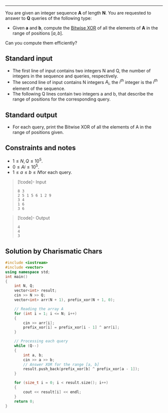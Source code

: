 
---
You are given an integer sequence **A** of length **N**. You are requested to answer to **Q** queries of the following type:

- Given **a** and **b**, compute the [Bitwise XOR](https://en.wikipedia.org/wiki/Bitwise_operation#:~:text=A%20bitwise%20XOR%20is%20a,0%20or%20both%20are%201.) of all the elements of **A** in the range of positions $[a,b]$.

Can you compute them efficiently?

## Standard input

- The first line of input contains two integers N and Q, the number of integers in the sequence and queries, respectively.
- The second line of input contains N integers $A_i​$, the $i^{th}$ integer is the $i^{th}$ element of the sequence.
- The following Q lines contain two integers a and b, that describe the range of positions for the corresponding query.

## Standard output

- For each query, print the Bitwise XOR of all the elements of A in the range of positions given.

## Constraints and notes

- $1≤N,Q≤10^5$.
- $0≤Ai≤10^5$.
- $1≤a≤b≤N$for each query.

> [!code]- Input
> ```
> 8 3
>2 5 1 5 6 1 2 9
>3 4
>1 6
>3 6
>```

> [!code]- Output
> ```
> 4
> 4
> 3
> ```

## Solution by **Charismatic Chars**
```cpp
#include <iostream>
#include <vector>
using namespace std;
int main()
{
    int N, Q;
    vector<int> result;
    cin >> N >> Q;
    vector<int> arr(N + 1), prefix_xor(N + 1, 0);

    // Reading the array A
    for (int i = 1; i <= N; i++)
    {
        cin >> arr[i];
        prefix_xor[i] = prefix_xor[i - 1] ^ arr[i];
    }

    // Processing each query
    while (Q--)
    {
        int a, b;
        cin >> a >> b;
        // Answer XOR for the range [a, b]
        result.push_back(prefix_xor[b] ^ prefix_xor[a - 1]);
    }

    for (size_t i = 0; i < result.size(); i++)
    {
        cout << result[i] << endl;
    }
    return 0;
}
```

